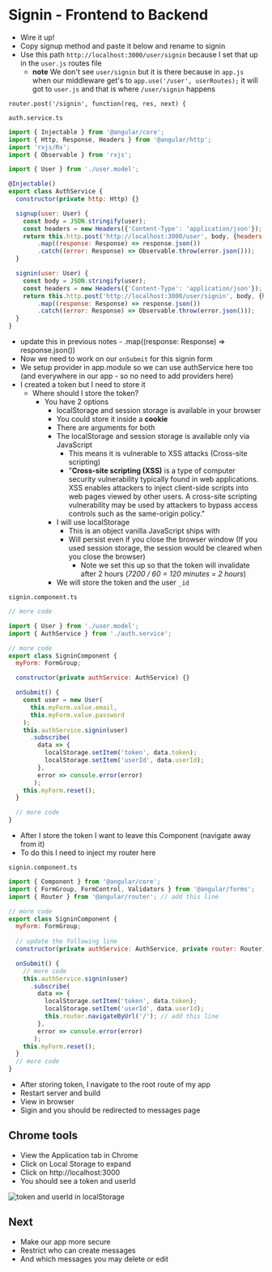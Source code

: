 # Signin - Frontend to Backend
* Wire it up!
* Copy signup method and paste it below and rename to signin
* Use this path `http://localhost:3000/user/signin` because I set that up in the `user.js` routes file
    - **note** We don't see `user/signin` but it is there because in `app.js` when our middleware get's to `app.use('/user', userRoutes);` it will got to `user.js` and that is where `/user/signin` happens

`router.post('/signin', function(req, res, next) {`

`auth.service.ts`

```js
import { Injectable } from '@angular/core';
import { Http, Response, Headers } from '@angular/http';
import 'rxjs/Rx';
import { Observable } from 'rxjs';

import { User } from './user.model';

@Injectable()
export class AuthService {
  constructor(private http: Http) {}

  signup(user: User) {
    const body = JSON.stringify(user);
    const headers = new Headers({'Content-Type': 'application/json'});
    return this.http.post('http://localhost:3000/user', body, {headers: headers })
        .map((response: Response) => response.json())
        .catch((error: Response) => Observable.throw(error.json()));
  }

  signin(user: User) {
    const body = JSON.stringify(user);
    const headers = new Headers({'Content-Type': 'application/json'});
    return this.http.post('http://localhost:3000/user/signin', body, {headers: headers })
        .map((response: Response) => response.json())
        .catch((error: Response) => Observable.throw(error.json()));
  }
}
```

* update this in previous notes - .map((response: Response) => response.json())
* Now we need to work on our `onSubmit` for this signin form
* We setup provider in app.module so we can use authService here too (and everywhere in our app - so no need to add providers here)
* I created a token but I need to store it
    - Where should I store the token?
        + You have 2 options
            * localStorage and session storage is available in your browser
            * You could store it inside a **cookie**
            * There are arguments for both
            * The localStorage and session storage is available only via JavaScript
                - This means it is vulnerable to XSS attacks (Cross-site scripting)
                - "**Cross-site scripting (XSS)** is a type of computer security vulnerability typically found in web applications. XSS enables attackers to inject client-side scripts into web pages viewed by other users. A cross-site scripting vulnerability may be used by attackers to bypass access controls such as the same-origin policy."
            * I will use localStorage
                - This is an object vanilla JavaScript ships with
                - Will persist even if you close the browser window (If you used session storage, the session would be cleared when you close the browser)
                    + Note we set this up so that the token will invalidate after 2 hours (_7200 / 60 = 120 minutes = 2 hours_)
            * We will store the token and the user `_id`

`signin.component.ts`

```js
// more code

import { User } from './user.model';
import { AuthService } from './auth.service';

// more code
export class SigninComponent {
  myForm: FormGroup;

  constructor(private authService: AuthService) {}

  onSubmit() {
    const user = new User(
      this.myForm.value.email,
      this.myForm.value.password
    );
    this.authService.signin(user)
      .subscribe(
        data => {
          localStorage.setItem('token', data.token);
          localStorage.setItem('userId', data.userId);
        },
        error => console.error(error)
       );
    this.myForm.reset();
  }

  // more code
}
```

* After I store the token I want to leave this Component (navigate away from it)
* To do this I need to inject my router here

`signin.component.ts`

```js
import { Component } from '@angular/core';
import { FormGroup, FormControl, Validators } from '@angular/forms';
import { Router } from '@angular/router'; // add this line

// more code
export class SigninComponent {
  myForm: FormGroup;
  
  // update the following line
  constructor(private authService: AuthService, private router: Router) {}

  onSubmit() {
    // more code
    this.authService.signin(user)
      .subscribe(
        data => {
          localStorage.setItem('token', data.token);
          localStorage.setItem('userId', data.userId);
          this.router.navigateByUrl('/'); // add this line
        },
        error => console.error(error)
       );
    this.myForm.reset();
  }
  // more code
}
```

* After storing token, I navigate to the root route of my app
* Restart server and build
* View in browser
* Sigin and you should be redirected to messages page

## Chrome tools
* View the Application tab in Chrome
* Click on Local Storage to expand
* Click on http://localhost:3000
* You should see a token and userId

![token and userId in localStorage](https://i.imgur.com/O0mGCeq.png)

## Next
* Make our app more secure
* Restrict who can create messages
* And which messages you may delete or edit

